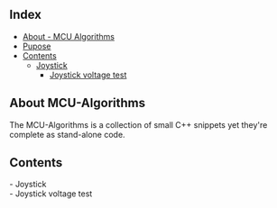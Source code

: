 ## Index

- [About - MCU Algorithms](#about-mcu-algorithms)
- [Pupose](#purpose)
- [Contents](#contents)
  - [Joystick](#joystick)
    - [Joystick voltage test](#joystick-voltage-test)

</hr>

## About MCU-Algorithms <a name="about-mcu-algorithms"></a>

<p>The MCU-Algorithms is a collection of small C++ snippets yet they're complete as stand-alone code. </p>

</hr>

## Contents <a name="contents"></a>

<p>
- Joystick <a name="joystick"></a></br>
  - Joystick voltage test <a name="joystick-voltage-test"></a></br>
  </p>
